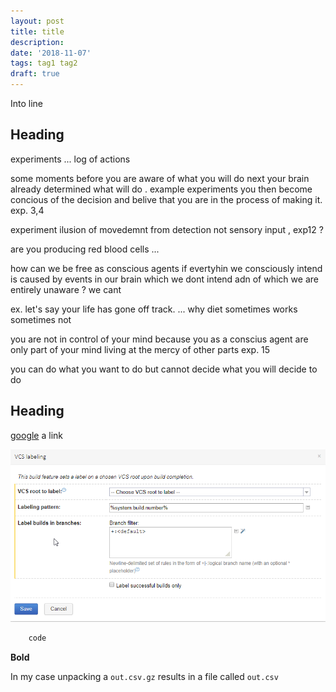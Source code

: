 ```yaml
---
layout: post
title: title
description: 
date: '2018-11-07'
tags: tag1 tag2
draft: true
---
```


Into line

## Heading

experiments ... log of actions

some moments before you are aware of what you will do next your brain already determined what will do . example experiments 
you then become concious of the decision and belive that you are in the process of making it. exp. 3,4

experiment ilusion of movedemnt from detection not sensory input , exp12 ?

are you producing red blood cells ...

how can we be free as conscious agents if evertyhin we consciously intend is caused by events in our brain which we dont intend adn of which we are entirely unaware ? we cant

ex. let's say your life has gone off track. ... why diet sometimes works sometimes not


you are not in control of your mind because you as a conscius agent are only part of your mind living at the mercy of other parts 
exp. 15

you can do what you want to do but cannot decide what you will decide to do



## Heading

[google](https://www.google.com) a link

![placeholder](/public/teamcity/vcs-labeling.png "teamcity vcslabeling")

```c#  
    code
```



**Bold**

  In my case unpacking a `out.csv.gz` results in a file called `out.csv`

